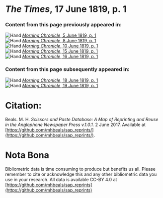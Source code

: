 # *The Times*, 17 June 1819, p. 1  
  
### Content from this page previously appeared in:  
![Hand](http://scissorsandpaste.net/wp-content/uploads/2017/06/smallhandpointer.png) [*Morning Chronicle*, 5 June 1819, p. 1](https://mhbeals.github.io/sap_html/Morning-Chronicle/Morning-Chronicle-5-June-1819-p-1)  
![Hand](http://scissorsandpaste.net/wp-content/uploads/2017/06/smallhandpointer.png) [*Morning Chronicle*, 8 June 1819, p. 1](https://mhbeals.github.io/sap_html/Morning-Chronicle/Morning-Chronicle-8-June-1819-p-1)  
![Hand](http://scissorsandpaste.net/wp-content/uploads/2017/06/smallhandpointer.png) [*Morning Chronicle*, 10 June 1819, p. 1](https://mhbeals.github.io/sap_html/Morning-Chronicle/Morning-Chronicle-10-June-1819-p-1)  
![Hand](http://scissorsandpaste.net/wp-content/uploads/2017/06/smallhandpointer.png) [*Morning Chronicle*, 15 June 1819, p. 1](https://mhbeals.github.io/sap_html/Morning-Chronicle/Morning-Chronicle-15-June-1819-p-1)  
![Hand](http://scissorsandpaste.net/wp-content/uploads/2017/06/smallhandpointer.png) [*Morning Chronicle*, 16 June 1819, p. 1](https://mhbeals.github.io/sap_html/Morning-Chronicle/Morning-Chronicle-16-June-1819-p-1)  
  
### Content from this page subsequently appeared in:  
![Hand](http://scissorsandpaste.net/wp-content/uploads/2017/06/smallhandpointer.png) [*Morning Chronicle*, 18 June 1819, p. 1](https://mhbeals.github.io/sap_html/Morning-Chronicle/Morning-Chronicle-18-June-1819-p-1)  
![Hand](http://scissorsandpaste.net/wp-content/uploads/2017/06/smallhandpointer.png) [*Morning Chronicle*, 19 June 1819, p. 1](https://mhbeals.github.io/sap_html/Morning-Chronicle/Morning-Chronicle-19-June-1819-p-1)  


# Citation: 

Beals. M. H. *Scissors and Paste Database: A Map of Reprinting and Reuse in the Anglophone Newspaper Press v.1.0.1.* 2 June 2017. Available at [https://github.com/mhbeals/sap_reprints/](https://github.com/mhbeals/sap_reprints/). 

# Nota Bona

Bibliometric data is time consuming to produce but benefits us all. Please remember to cite or acknowledge this and any other bibliometric data you use in your research. All data is available CC-BY 4.0 at [https://github.com/mhbeals/sap_reprints](https://github.com/mhbeals/sap_reprints)